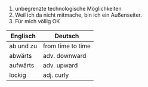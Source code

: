 1. unbegrenzte technologische Möglichkeiten
2. Weil ich da nicht mitmache, bin ich ein Außenseiter.
3. Für mich völlig OK

| Englisch  | Deutsch           |
| --------- | ----------------- |
| ab und zu | from time to time |
| abwärts   | adv. downward     |
| aufwärts  | adv. upward       |
| lockig    | adj. curly        |